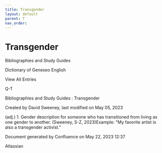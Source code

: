 ```yaml
---
title: Transgender
layout: default
parent: T
nav_order:
---
```


# Transgender

Bibliographies and Study Guides

Dictionary of Geneseo English

View All Entries

Q-T

Bibliographies and Study Guides : Transgender

Created by  David Sweeney, last modified on May 05, 2023

(adj.) 1. Gender description for someone who has transitioned from living as one gender to another. (Sweeney, S-Z, 2023)Example: &quot;My favorite artist is also a transgender activist.&quot;

Document generated by Confluence on May 22, 2023 12:37

Atlassian
